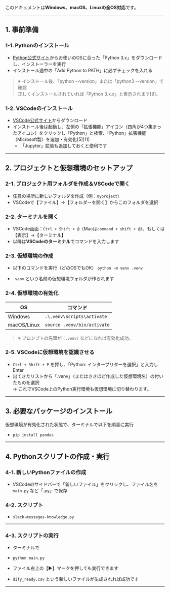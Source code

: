 このドキュメントは**Windows、macOS、Linuxの全OS対応**です。  

---

## 1. 事前準備

### 1-1. Pythonのインストール

- [Python公式サイト](https://www.python.org/)からお使いのOSに合った「Python 3.x」をダウンロードし、インストーラーを実行
- インストール途中の「Add Python to PATH」に必ずチェックを入れる

> ※ インストール後、「python --version」または「python3 --version」で確認  
> 正しくインストールされていれば「Python 3.x.x」と表示されます[9]。

### 1-2. VSCodeのインストール

- [VSCode公式サイト](https://code.visualstudio.com/)からダウンロード
- インストール後は起動し、左側の「拡張機能」アイコン（四角が4つ集まったアイコン）をクリックし「Python」と検索、「Python」拡張機能（Microsoft製）を追加・有効化[5][11]  
  - 「Jupyter」拡張も追加しておくと便利です

---

## 2. プロジェクトと仮想環境のセットアップ

### 2-1. プロジェクト用フォルダを作成＆VSCodeで開く

- 任意の場所に新しいフォルダを作成（例：`myproject`）
- VSCodeで【ファイル】→【フォルダーを開く】からこのフォルダを選択

### 2-2. ターミナルを開く

- VSCode画面：`Ctrl + Shift + @`（Macは`command + shift + @`）、もしくは【表示】→【ターミナル】
- 以降は**VSCodeのターミナル**でコマンドを入力します

### 2-3. 仮想環境の作成

- 以下のコマンドを実行（どのOSでもOK）
`python -m venv .venv`

- `.venv` という名前の仮想環境フォルダが作られます

### 2-4. 仮想環境の有効化

| OS        | コマンド                     |
|-----------|-----------------------------|
| Windows   | `.\.venv\Scripts\activate`  |
| macOS/Linux | `source .venv/bin/activate` |

> ※ プロンプトの先頭が `(.venv)` などになれば有効化成功。

### 2-5. VSCodeに仮想環境を認識させる

- `Ctrl + Shift + P` を押し、「Python: インタープリターを選択」と入力しEnter
- 出てきたリストから「.venv」（またはさきほど作成した仮想環境名）の付いたものを選択  
  → これでVSCode上のPython実行環境も仮想環境に切り替わります。

---

## 3. 必要なパッケージのインストール

仮想環境が有効化された状態で、ターミナルで以下を順番に実行
- `pip install pandas`

---

## 4. Pythonスクリプトの作成・実行

### 4-1. 新しいPythonファイルの作成

- VSCodeのサイドバーで「新しいファイル」をクリックし、ファイル名を `main.py` など「.py」で保存

### 4-2. スクリプト

- `slack-messages-knowledge.py`

---

### 4-3. スクリプトの実行

- ターミナルで
- `python main.py`

- ファイル右上の【▶】マークを押しても実行できます
- `dify_ready.csv` という新しいファイルが生成されれば成功です

---


